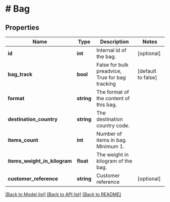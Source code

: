 # # Bag

## Properties

Name | Type | Description | Notes
------------ | ------------- | ------------- | -------------
**id** | **int** | Internal id of the bag. | [optional]
**bag_track** | **bool** | False for bulk preadvice, True for bag tracking | [default to false]
**format** | **string** | The format of the content of this bag. |
**destination_country** | **string** | The destination country code. |
**items_count** | **int** | Number of items in bag. Minimum 1. |
**items_weight_in_kilogram** | **float** | The weight in kilogram of the bag. |
**customer_reference** | **string** | Customer reference | [optional]

[[Back to Model list]](../../README.md#models) [[Back to API list]](../../README.md#endpoints) [[Back to README]](../../README.md)
